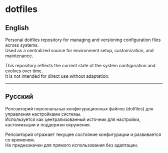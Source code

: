 # dotfiles

## English

Personal dotfiles repository for managing and versioning configuration files across systems.  
Used as a centralized source for environment setup, customization, and maintenance.

This repository reflects the current state of the system configuration and evolves over time.  
It is not intended for direct use without adaptation.

---

## Русский

Репозиторий персональных конфигурационных файлов (dotfiles) для управления настройками системы.  
Используется как централизованный источник для настройки, кастомизации и поддержки окружения.

Репозиторий отражает текущее состояние конфигурации и развивается со временем.  
Не предназначен для прямого использования без адаптации.

